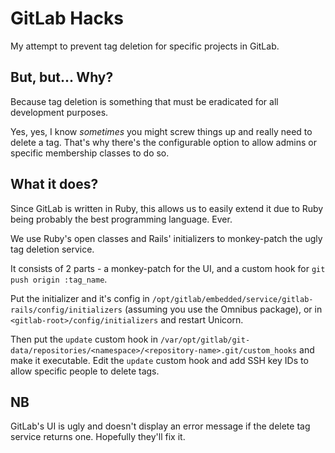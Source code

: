 # GitLab Hacks

My attempt to prevent tag deletion for specific projects in GitLab.

## But, but... Why?

Because tag deletion is something that must be eradicated for all development purposes.

Yes, yes, I know *sometimes* you might screw things up and really need to delete a tag.
That's why there's the configurable option to allow admins or specific membership classes to do so.

## What it does?

Since GitLab is written in Ruby, this allows us to easily extend it due to Ruby being probably the best programming language.
Ever.

We use Ruby's open classes and Rails' initializers to monkey-patch the ugly tag deletion service.

It consists of 2 parts - a monkey-patch for the UI, and a custom hook for `git push origin :tag_name`.

Put the initializer and it's config in `/opt/gitlab/embedded/service/gitlab-rails/config/initializers` (assuming you use the Omnibus package), or in `<gitlab-root>/config/initializers` and restart Unicorn.

Then put the `update` custom hook in `/var/opt/gitlab/git-data/repositories/<namespace>/<repository-name>.git/custom_hooks` and make it executable.
Edit the `update` custom hook and add SSH key IDs to allow specific people to delete tags.

## NB

GitLab's UI is ugly and doesn't display an error message if the delete tag service returns one.
Hopefully they'll fix it.
